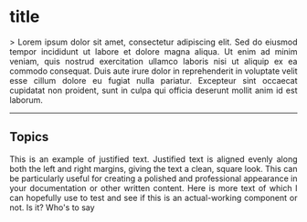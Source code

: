 # title
<div style="text-align: justify;">
  > Lorem ipsum dolor sit amet, consectetur adipiscing elit. Sed do eiusmod tempor incididunt ut labore et dolore magna aliqua. Ut enim ad minim veniam, quis nostrud exercitation ullamco laboris nisi ut aliquip ex ea commodo consequat. Duis aute irure dolor in reprehenderit in voluptate velit esse cillum dolore eu fugiat nulla pariatur. Excepteur sint occaecat cupidatat non proident, sunt in culpa qui officia deserunt mollit anim id est laborum.
</div>

---
## Topics

<div style="text-align: justify;">
  This is an example of justified text. Justified text is aligned evenly along both the left and right margins, giving the text a clean, square look. This can be particularly useful for creating a polished and professional appearance in your documentation or other written content. Here is more text of which I can hopefully use to test and see if this is an actual-working component or not. Is it? Who's to say
</div>